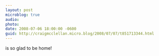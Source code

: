 ```yaml
---
layout: post
microblog: true
audio: 
photo: 
date: 2008-07-06 18:00:00 -0600
guid: http://craigmcclellan.micro.blog/2008/07/07/t851713344.html
---
```

is so glad to be home!
